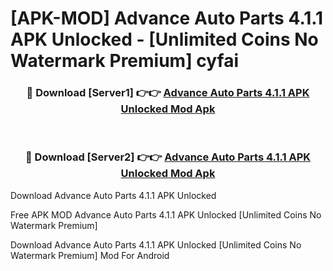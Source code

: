 # [APK-MOD] Advance Auto Parts 4.1.1 APK Unlocked - [Unlimited Coins No Watermark Premium] cyfai



<div align="center">
<h3>🔴 Download [Server1] 👉👉 <a href="https://momento.my/?title=Advance_Auto_Parts_4.1.1_APK_Unlocked">Advance Auto Parts 4.1.1 APK Unlocked Mod Apk</a></h3><br>

<h3>🔴 Download [Server2] 👉👉 <a href="https://momento.my/?title=Advance_Auto_Parts_4.1.1_APK_Unlocked">Advance Auto Parts 4.1.1 APK Unlocked Mod Apk</a></h3>
</div>



Download Advance Auto Parts 4.1.1 APK Unlocked 

Free APK MOD Advance Auto Parts 4.1.1 APK Unlocked [Unlimited Coins No Watermark Premium]

Download Advance Auto Parts 4.1.1 APK Unlocked [Unlimited Coins No Watermark Premium] Mod For Android

